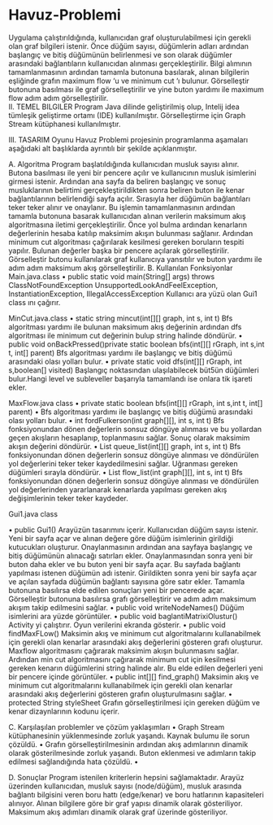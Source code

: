 # Havuz-Problemi


 Uygulama çalıştırıldığında, kullanıcıdan graf oluşturulabilmesi için gerekli olan graf bilgileri istenir. Önce düğüm sayısı, düğümlerin adları ardından başlangıç ve bitiş düğümünün belirlenmesi ve son olarak düğümler arasındaki bağlantıların kullanıcıdan alınması gerçekleştirilir. Bilgi alımının tamamlanmasının ardından tamamla butonuna basılarak, alınan bilgilerin eşliğinde grafın maximum flow ‘u ve minimum cut ‘ı bulunur. Görselleştir butonuna basılması ile graf görselleştirilir ve yine buton yardımı ile maximum flow adım adım görselleştirilir.  
II.	TEMEL BILGILER
Program Java dilinde geliştirilmiş olup, Intelij idea tümleşik geliştirme ortamı  (IDE) kullanılmıştır. Görselleştirme için Graph Stream kütüphanesi kullanılmıştır.

III.	TASARIM 
Oyunu Havuz Problemi projesinin programlanma aşamaları aşağıdaki alt başlıklarda ayrıntılı bir şekilde açıklanmıştır.

A.	Algoritma
Program başlatıldığında kullanıcıdan musluk sayısı alınır. Butona basılması ile yeni bir pencere açılır ve kullanıcının musluk isimlerini girmesi istenir. Ardından ana sayfa da beliren başlangıç ve sonuç musluklarının belirtimi gerçekleştirildikten sonra beliren buton ile kenar bağlantılarının belirlendiği sayfa açılır. Sırasıyla her düğümün bağlantıları teker teker alınır ve onaylanır. Bu işlemin tamamlanmasının ardından tamamla butonuna basarak kullanıcıdan alınan verilerin maksimum akış algoritmasına iletimi gerçekleştirilir. Önce yol bulma ardından kenarların değerlerinin hesaba katılıp maksimim akışın bulunması sağlanır. Ardından minimum cut algoritması çağırılarak kesilmesi gereken boruların tespiti yapılır. Bulunan değerler başka bir pencere açılarak görselleştirilir. Görselleştir butonu kullanılarak graf  kullanıcıya yansıtılır ve buton yardımı ile adım adım maksimum akış görselleştirilir. 
B.	Kullanılan Fonksiyonlar
Main.java.class
•	public static void main(String[] args) throws ClassNotFoundException UnsupportedLookAndFeelException, InstantiationException, IllegalAccessException
Kullanıcı ara yüzü olan Gui1 class ını çağırır.

MinCut.java.class
•	static string mincut(int[][] graph, int s, int t)
Bfs algoritması yardımı ile bulunan maksimum akış değerinin ardından dfs algoritması ile minimum cut değerinin bulup string halinde döndürür.
•	public void onBackPressed()private static boolean bfs(int[][] rGraph, int s,int t,  int[] parent) 
Bfs  algoritması yardımı ile başlangıç ve bitiş düğümü arasındaki olası yolları bulur.
•	private static void dfs(int[][] rGraph, int s,boolean[] visited)
Başlangıç noktasından ulaşılabilecek büt5ün düğümleri bulur.Hangi level ve subleveller başarıyla tamamlandı ise onlara tik işareti ekler. 

MaxFlow.java class
•	private static boolean bfs(int[][] rGraph, int s,int t,  int[] parent)
•	Bfs  algoritması yardımı ile başlangıç ve bitiş düğümü arasındaki olası yolları bulur.
•	int fordFulkerson(int graph[][], int s, int t)
Bfs fonksiyonundan dönen değerlerin sonsuz döngüye alınması ve bu yollardan geçen akışların hesaplanıp, toplanmasını sağlar. Sonuç olarak maksimim akışın değerini döndürür.
•	List<Integer> queue_list(int[][] graph, int s, int t)
Bfs fonksiyonundan dönen değerlerin sonsuz döngüye alınması ve döndürülen yol değerlerini teker teker kaydedilmesini sağlar. Uğranması gereken düğümleri sırayla döndürür.
•	List<Integer>  flow_list(int graph[][], int s, int t)
Bfs fonksiyonundan dönen değerlerin sonsuz döngüye alınması ve döndürülen yol değerlerinden yararlanarak kenarlarda yapılması gereken akış değişimlerinin teker teker kaydeder.

Gui1.java class

•	public Gui1()
Arayüzün tasarımını içerir. Kullanıcıdan düğüm sayısı istenir. Yeni bir sayfa açar ve alınan değere göre düğüm isimlerinin girildiği kutucukları oluşturur. Onaylanmasının ardından ana sayfaya başlangıç ve bitiş düğümünün alınacağı satırları ekler. Onaylanmasından sonra yeni bir buton daha ekler ve bu buton yeni bir sayfa açar. Bu sayfada bağlantı yapılması istenen düğümün adı istenir. Girildikten sonra yeni bir sayfa açar ve açılan sayfada düğümün bağlantı sayısına göre satır ekler. Tamamla butonuna basılırsa elde edilen sonuçları yeni bir pencerede açar. Görselleştir butonuna basılırsa grafı görselleştirir ve adım adım maksimum akışım takip edilmesini sağlar.
•	public void writeNodeNames()
Düğüm isimlerini ara yüzde görüntüler.
•	public void baglantiMatrixiOlustur()
Activity yi çalıştırır. Oyun verilerini ekranda gösterir.
•	public void findMaxFLow()
Maksimin akış ve minimum cut algoritmalarını kullanabilmek için gerekli olan kenarlar arasındaki akış değerlerini gösteren grafı oluşturur. Maxflow algoritmasını çağırarak maksimim akışın bulunmasını sağlar. Ardından min cut algoritmasını çağırarak minimum cut için kesilmesi gereken kenarın düğümlerini string halinde alır. Bu elde edilen değerleri yeni bir pencere içinde görüntüler.
•	public int[][] find_graph()
Maksimin akış ve minimum cut algoritmalarını kullanabilmek için gerekli olan kenarlar arasındaki akış değerlerini gösteren grafın oluşturulmasını sağlar.
•	protected String styleSheet
Grafın görselleştirilmesi için gereken düğüm  ve kenar dizaynlarının kodunu içerir.

C.	Karşılaşılan problemler ve çözüm yaklaşımları
•	Graph Stream kütüphanesinin yüklenmesinde zorluk yaşandı. Kaynak bulumu ile sorun çözüldü.
•	Grafın görselleştirilmesinin ardından akış adımlarının dinamik olarak gösterilmesinde zorluk yaşandı. Buton eklenmesi ve adımların takip edilmesi sağlandığında hata çözüldü. 
•	

D.	Sonuçlar
Program istenilen kriterlerin hepsini sağlamaktadır. Arayüz üzerinden kullanıcıdan,  musluk sayısı (node/düğüm), musluk arasında bağlantı bilgisini veren boru hattı (edge/kenar) ve boru hatlarının kapasiteleri alınıyor. Alınan bilgilere göre bir graf yapısı dinamik olarak gösteriliyor. Maksimum akış adımları dinamik olarak graf üzerinde gösteriliyor.
